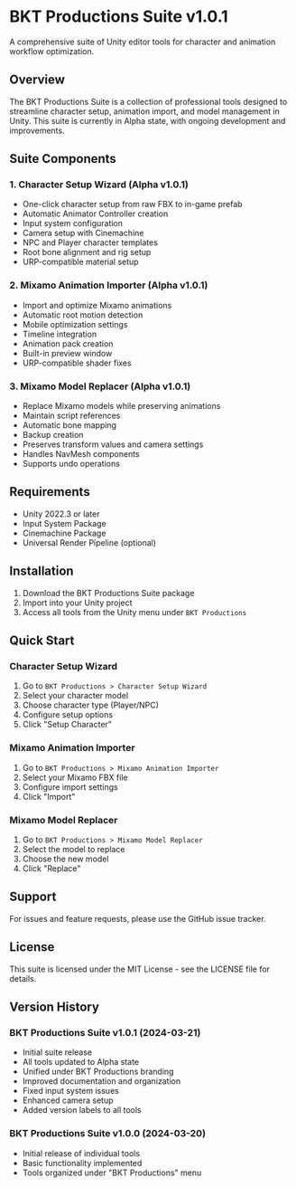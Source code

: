 # BKT Productions Suite v1.0.1

A comprehensive suite of Unity editor tools for character and animation workflow optimization.

## Overview

The BKT Productions Suite is a collection of professional tools designed to streamline character setup, animation import, and model management in Unity. This suite is currently in Alpha state, with ongoing development and improvements.

## Suite Components

### 1. Character Setup Wizard (Alpha v1.0.1)
- One-click character setup from raw FBX to in-game prefab
- Automatic Animator Controller creation
- Input system configuration
- Camera setup with Cinemachine
- NPC and Player character templates
- Root bone alignment and rig setup
- URP-compatible material setup

### 2. Mixamo Animation Importer (Alpha v1.0.1)
- Import and optimize Mixamo animations
- Automatic root motion detection
- Mobile optimization settings
- Timeline integration
- Animation pack creation
- Built-in preview window
- URP-compatible shader fixes

### 3. Mixamo Model Replacer (Alpha v1.0.1)
- Replace Mixamo models while preserving animations
- Maintain script references
- Automatic bone mapping
- Backup creation
- Preserves transform values and camera settings
- Handles NavMesh components
- Supports undo operations

## Requirements

- Unity 2022.3 or later
- Input System Package
- Cinemachine Package
- Universal Render Pipeline (optional)

## Installation

1. Download the BKT Productions Suite package
2. Import into your Unity project
3. Access all tools from the Unity menu under `BKT Productions`

## Quick Start

### Character Setup Wizard
1. Go to `BKT Productions > Character Setup Wizard`
2. Select your character model
3. Choose character type (Player/NPC)
4. Configure setup options
5. Click "Setup Character"

### Mixamo Animation Importer
1. Go to `BKT Productions > Mixamo Animation Importer`
2. Select your Mixamo FBX file
3. Configure import settings
4. Click "Import"

### Mixamo Model Replacer
1. Go to `BKT Productions > Mixamo Model Replacer`
2. Select the model to replace
3. Choose the new model
4. Click "Replace"

## Support

For issues and feature requests, please use the GitHub issue tracker.

## License

This suite is licensed under the MIT License - see the LICENSE file for details.

## Version History

### BKT Productions Suite v1.0.1 (2024-03-21)
- Initial suite release
- All tools updated to Alpha state
- Unified under BKT Productions branding
- Improved documentation and organization
- Fixed input system issues
- Enhanced camera setup
- Added version labels to all tools

### BKT Productions Suite v1.0.0 (2024-03-20)
- Initial release of individual tools
- Basic functionality implemented
- Tools organized under "BKT Productions" menu 